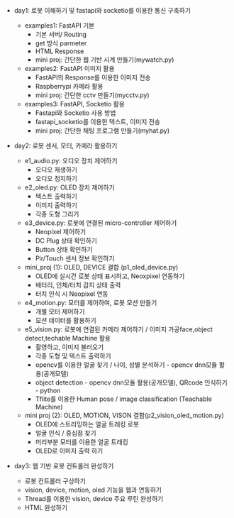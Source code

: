 - day1: 로봇 이해하기 및 fastapi와 socketio를 이용한 통신 구축하기
  + examples1: FastAPI 기본
    - 기본 서버/ Routing
    - get 방식 parmeter 
    - HTML Response
    - mini proj: 간단한 웹 기반 시계 만들기(mywatch.py)
  + examples2: FastAPI 이미지 활용
    - FastAPI의 Response를 이용한 이미지 전송
    - Raspberrypi 카메라 활용
    - mini proj: 간단한 cctv 만들기(mycctv.py)
  + examples3: FastAPI, Socketio 활용
    - Fastapi와 Socketio 사용 방법
    - fastapi_socketio를 이용한 텍스트, 이미지 전송
    - mini proj: 간단한 채팅 프로그램 만들기(myhat.py)

- day2: 로봇 센서, 모터, 카메라 활용하기
  + e1_audio.py: 오디오 장치 제어하기
    - 오디오 재생하기
    - 오디오 정지하기
  + e2_oled.py: OLED 장치 제어하기
    - 텍스트 출력하기
    - 이미지 출력하기
    - 각종 도형 그리기
  + e3_device.py: 로봇에 연결된 micro-controller 제어하기
    - Neopixel 제어하기
    - DC Plug 상태 확인하기
    - Button 상태 확인하기
    - Pir/Touch 센서 정보 확인하기
  + mini_proj (1): OLED, DEVICE 결합 (p1_oled_device.py)
    - OLED에 실시간 로봇 상태 표시하고, Neoxpixel 연동하기
    - 배터리, 인체/터치 감지 상태 출력
    - 터치 인식 시 Neopixel 연동
  + e4_motion.py: 모터를 제어하여, 로봇 모션 만들기
    - 개별 모터 제어하기
    - 모션 데이터를 활용하기
  + e5_vision.py: 로봇에 연결된 카메라 제어하기 / 이미지 가공face,object detect,techable Machine 활용
    - 촬영하고, 이미지 불러오기
    - 각종 도형 및 텍스트 출력하기
    - opencv를 이용한 얼굴 찾기 / 나이, 성별 분석하기 - opencv dnn모듈 활용(공개모델)
    - object detection - opencv dnn모듈 활용(공개모델), QRcode 인식하기 - python
    - Tflite를 이용한 Human pose / image classification (Teachable Machine)
  + mini proj (2): OLED, MOTION, VISON 결합(p2_vision_oled_motion.py)
    - OLED에 스트리밍하는 얼굴 트래킹 로봇
    - 얼굴 인식 / 중심점 찾기 
    - 머리부분 모터를 이용한 얼굴 트래킹
    - OLED로 이미지 출력 하기

- day3: 웹 기반 로봇 컨트롤러 완성하기
  + 로봇 컨트롤러 구상하기
  + vision, device, motion, oled 기능을 웹과 연동하기
  + Thread를 이용한 vision, device 주요 루틴 완성하기
  + HTML 완성하기
